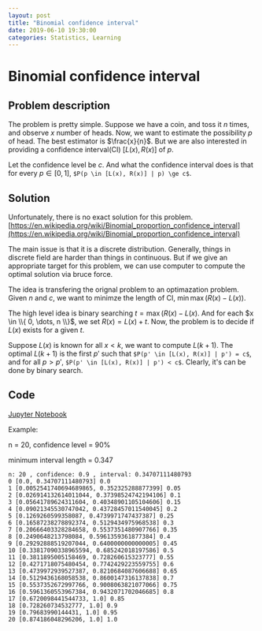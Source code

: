 ```yaml
---
layout: post
title: "Binomial confidence interval"
date: 2019-06-10 19:30:00
categories: Statistics, Learning
---
```


# Binomial confidence interval

## Problem description

The problem is pretty simple. Suppose we have a coin, and toss it $n$ times, and observe $x$ number of heads. Now, we want to estimate the possibility $p$ of head. The best estimator is $\frac{x}{n}$. But we are also interested in providing a confidence interval(CI) $[L(x), R(x)]$ of $p$.

Let the confidence level be $c$. And what the confidence interval does is that for every $p \in [0, 1]$, ```$P(p \in [L(x), R(x)] | p) \ge c$```.

## Solution

Unfortunately, there is no exact solution for this problem. [https://en.wikipedia.org/wiki/Binomial_proportion_confidence_interval](https://en.wikipedia.org/wiki/Binomial_proportion_confidence_interval)

The main issue is that it is a discrete distribution. Generally, things in discrete field are harder than things in continuous. But if we give an appropriate target for this problem, we can use computer to compute the optimal solution via bruce force.

The idea is transfering the orignal problem to an optimazation problem. Given $n$ and $c$, we want to minimze the length of CI, $\min \max(R(x) - L(x))$.

The high level idea is binary searching $t = \max(R(x) - L(x)$. And for each $x \in \\{ 0, \dots, n \\}$, we set $R(x) = L(x) + t$. Now, the problem is to decide if $L(x)$ exists for a given $t$.

Suppose $L(x)$ is known for all $x < k$, we want to compute $L(k+1)$. The optimal $L(k+1)$ is the first $p'$ such that ```$P(p' \in [L(x), R(x)] | p') = c$```, and for all $p > p'$, ```$P(p' \in [L(x), R(x)] | p') < c$```. Clearly, it's can be done by binary search.

## Code

[Jupyter Notebook](https://github.com/FiveEyes/ml-notebook/blob/master/statistical_inference/binomial_confidence_interval.ipynb)

Example: 

n = 20, confidence level = 90%

minimum interval length = 0.347

```
n: 20 , confidence: 0.9 , interval: 0.34707111480793
0 [0.0, 0.34707111480793] 0.0
1 [0.0052541740694689865, 0.352325288877399] 0.05
2 [0.026914132614011044, 0.37398524742194106] 0.1
3 [0.05641789624311604, 0.40348901105104606] 0.15
4 [0.09021345530747042, 0.43728457011540045] 0.2
5 [0.1269260599358087, 0.4739971747437387] 0.25
6 [0.16587238278892374, 0.5129434975968538] 0.3
7 [0.20666403328284658, 0.5537351480907766] 0.35
8 [0.2490648213798084, 0.5961359361877384] 0.4
9 [0.29292888519207044, 0.6400000000000005] 0.45
10 [0.33817090338965594, 0.685242018197586] 0.5
11 [0.3811895005158469, 0.728260615323777] 0.55
12 [0.4271718075480454, 0.7742429223559755] 0.6
13 [0.4739972939527387, 0.8210684087606688] 0.65
14 [0.5129436168058538, 0.8600147316137838] 0.7
15 [0.5537352672997766, 0.9008063821077066] 0.75
16 [0.5961360553967384, 0.9432071702046685] 0.8
17 [0.6720098441544733, 1.0] 0.85
18 [0.728260734532777, 1.0] 0.9
19 [0.79683990144431, 1.0] 0.95
20 [0.874186048296206, 1.0] 1.0
```
